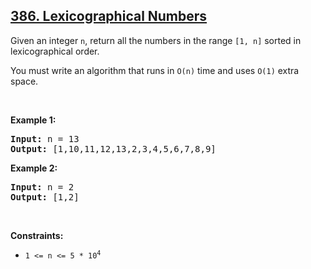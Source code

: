 <h2><a href="https://leetcode.com/problems/lexicographical-numbers">386. Lexicographical Numbers</a></h2><p>Given an integer <code>n</code>, return all the numbers in the range <code>[1, n]</code> sorted in lexicographical order.</p>

<p>You must write an algorithm that runs in&nbsp;<code>O(n)</code>&nbsp;time and uses <code>O(1)</code> extra space.&nbsp;</p>

<p>&nbsp;</p>
<p><strong class="example">Example 1:</strong></p>
<pre><strong>Input:</strong> n = 13
<strong>Output:</strong> [1,10,11,12,13,2,3,4,5,6,7,8,9]
</pre><p><strong class="example">Example 2:</strong></p>
<pre><strong>Input:</strong> n = 2
<strong>Output:</strong> [1,2]
</pre>
<p>&nbsp;</p>
<p><strong>Constraints:</strong></p>

<ul>
	<li><code>1 &lt;= n &lt;= 5 * 10<sup>4</sup></code></li>
</ul>
